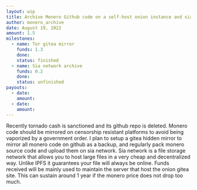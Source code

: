 ```yaml
---
layout: wip
title: Archive Monero Github code on a self-host onion instance and sia network
author: monero_archive
date: August 19, 2022
amount: 1.5
milestones:
  - name: Tor gitea mirror
    funds: 1.3
    done:
    status: finished
  - name: Sia network archive
    funds: 0.2
    done:
    status: unfinished
payouts:
  - date:
    amount:
  - date:
    amount:
---
```

Recently tornado cash is sanctioned and its github repo is deleted. Monero code should be mirrored on censorship resistant platforms to avoid being vaporized by a government order. I plan to setup a gitea hidden mirror to mirror all monero code on github as a backup, and regularly pack monero source code and upload them on sia network. Sia network is a file storage network that allows you to host large files in a very cheap and decentralized way. Unlike IPFS it guarantees your file will always be online. Funds received will be mainly used to maintain the server that host the onion gitea site. This can sustain around 1 year if the monero price does not drop too much.
